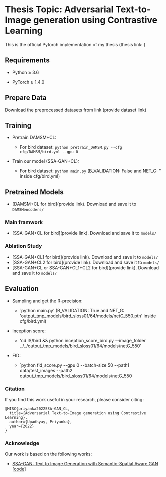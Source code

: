 # Thesis Topic: Adversarial Text-to-Image generation using Contrastive Learning
This is the official Pytorch implementation of my thesis (thesis link: )

## Requirements
* Python ≥ 3.6

* PyTorch ≥ 1.4.0


## Prepare Data


Download the preprocessed datasets from link (provide dataset link)




## Training
- Pretrain DAMSM+CL:
  - For bird dataset: `python pretrain_DAMSM.py --cfg cfg/DAMSM/bird.yml --gpu 0`
 

- Train our model (SSA-GAN+CL):
  - For bird dataset: `python main.py` (B_VALIDATION: False and NET_G: '' inside cfg/bird.yml)
  


## Pretrained Models
- [DAMSM+CL for bird](provide link). Download and save it to `DAMSMencoders/`

### Main framwork
- [SSA-GAN+CL for bird](provide link). Download and save it to `models/`

### Ablation Study
- [SSA-GAN+CL1 for bird](provide link). Download and save it to `models/`
- [SSA-GAN+CL2 for bird](provide link). Download and save it to `models/`
- [SSA-GAN+CL or SSA-GAN+CL1+CL2 for bird](provide link). Download and save it to `models/`


## Evaluation
- Sampling and get the R-precision:
  - `python main.py' (B_VALIDATION: True and NET_G: 'output_tmp_models/bird_sloss01/64/models/netG_550.pth' inside cfg/bird.yml)
  
- Inception score:
  - 'cd IS/bird && python inception_score_bird.py --image_folder ../../outout_tmp_models/bird_sloss01/64/models/netG_550'

  

- FID: 
  - `python fid_score.py --gpu 0 --batch-size 50 --path1 data/test_images --path2 outout_tmp_models/bird_sloss01/64/models/netG_550

  
### Citation
If you find this work useful in your research, please consider citing:

```
@MISC{priyanka2022SSA-GAN_CL,
  title={Adversarial Text-to-Image generation using Contrastive Learning},
  author={Upadhyay, Priyanka},
  year={2022}
}
```
### Acknowledge
Our work is based on the following works:
- [SSA-GAN: Text to Image Generation with Semantic-Spatial Aware GAN](https://arxiv.org/abs/2104.00567) [[code]](https://github.com/wtliao/text2image)

